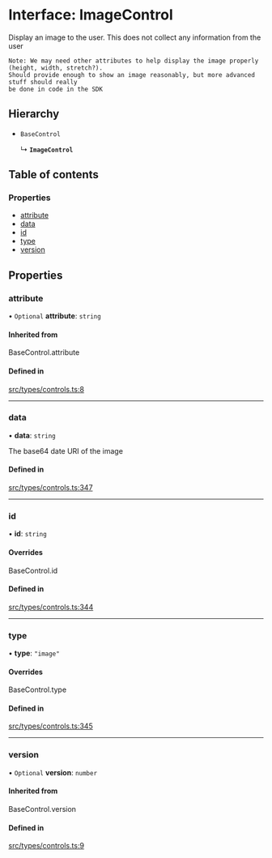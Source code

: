 # Interface: ImageControl

Display an image to the user. This does not collect any information from the user
```text
Note: We may need other attributes to help display the image properly (height, width, stretch?).
Should provide enough to show an image reasonably, but more advanced stuff should really
be done in code in the SDK
```

## Hierarchy

- `BaseControl`

  ↳ **`ImageControl`**

## Table of contents

### Properties

- [attribute](../wiki/ImageControl#attribute)
- [data](../wiki/ImageControl#data)
- [id](../wiki/ImageControl#id)
- [type](../wiki/ImageControl#type)
- [version](../wiki/ImageControl#version)

## Properties

### attribute

• `Optional` **attribute**: `string`

#### Inherited from

BaseControl.attribute

#### Defined in

[src/types/controls.ts:8](https://github.com/decisively-io/interview-sdk/blob/749d289f90b45ddcdd893b59a564a1efcab35fcb/src/types/controls.ts#L8)

___

### data

• **data**: `string`

The base64 date URI of the image

#### Defined in

[src/types/controls.ts:347](https://github.com/decisively-io/interview-sdk/blob/749d289f90b45ddcdd893b59a564a1efcab35fcb/src/types/controls.ts#L347)

___

### id

• **id**: `string`

#### Overrides

BaseControl.id

#### Defined in

[src/types/controls.ts:344](https://github.com/decisively-io/interview-sdk/blob/749d289f90b45ddcdd893b59a564a1efcab35fcb/src/types/controls.ts#L344)

___

### type

• **type**: ``"image"``

#### Overrides

BaseControl.type

#### Defined in

[src/types/controls.ts:345](https://github.com/decisively-io/interview-sdk/blob/749d289f90b45ddcdd893b59a564a1efcab35fcb/src/types/controls.ts#L345)

___

### version

• `Optional` **version**: `number`

#### Inherited from

BaseControl.version

#### Defined in

[src/types/controls.ts:9](https://github.com/decisively-io/interview-sdk/blob/749d289f90b45ddcdd893b59a564a1efcab35fcb/src/types/controls.ts#L9)
